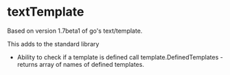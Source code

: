 textTemplate
============

Based on version 1.7beta1 of go's text/template.

This adds to the standard library

* Ability to check if a template is defined call template.DefinedTemplates - returns array of names of defined templates.




